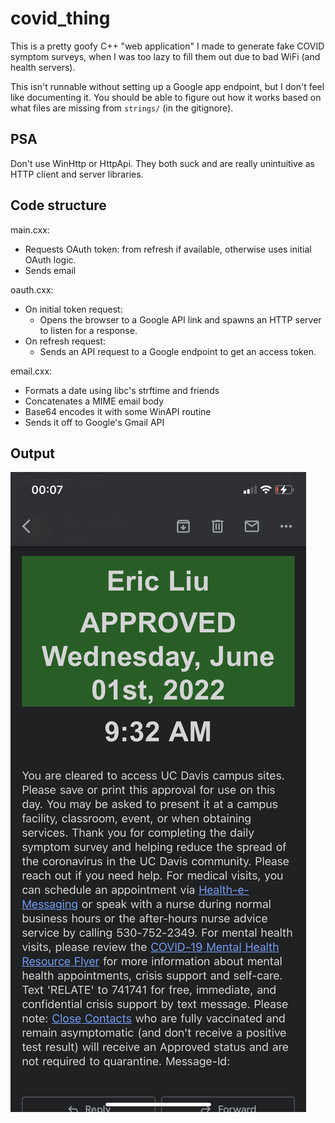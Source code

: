 # covid_thing
This is a pretty goofy C++ "web application" I made to generate fake COVID symptom surveys,
when I was too lazy to fill them out due to bad WiFi (and health servers).

This isn't runnable without setting up a Google app endpoint, but I don't feel like documenting it.
You should be able to figure out how it works based on what files are missing from `strings/` (in the gitignore).

## PSA
Don't use WinHttp or HttpApi. They both suck and are really unintuitive as HTTP client and server libraries.

## Code structure
main.cxx:
- Requests OAuth token: from refresh if available, otherwise uses initial OAuth logic.
- Sends email

oauth.cxx:
- On initial token request:
    - Opens the browser to a Google API link and spawns an HTTP server to listen for a response.
- On refresh request:
    - Sends an API request to a Google endpoint to get an access token.

email.cxx:
- Formats a date using libc's strftime and friends
- Concatenates a MIME email body
- Base64 encodes it with some WinAPI routine
- Sends it off to Google's Gmail API

## Output
![Resultant email](./output.png)